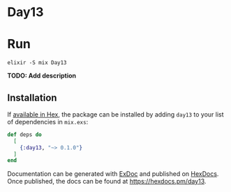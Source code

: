 # Day13

# Run

```
elixir -S mix Day13
```


**TODO: Add description**

## Installation

If [available in Hex](https://hex.pm/docs/publish), the package can be installed
by adding `day13` to your list of dependencies in `mix.exs`:

```elixir
def deps do
  [
    {:day13, "~> 0.1.0"}
  ]
end
```

Documentation can be generated with [ExDoc](https://github.com/elixir-lang/ex_doc)
and published on [HexDocs](https://hexdocs.pm). Once published, the docs can
be found at <https://hexdocs.pm/day13>.

